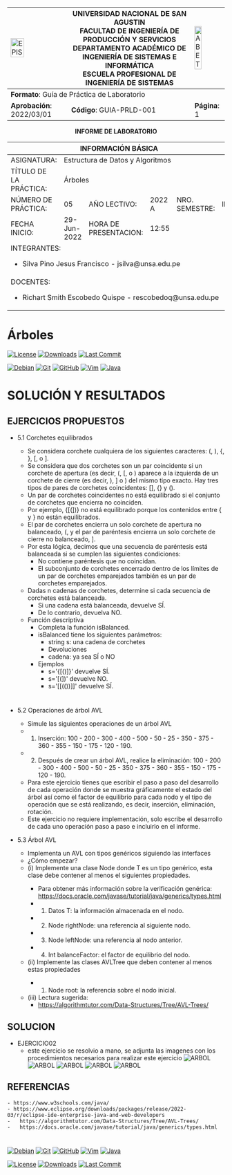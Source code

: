 <div align="center">
<table>
    <theader>
        <tr>
            <td><img src="https://github.com/rescobedoq/pw2/blob/main/epis.png?raw=true" alt="EPIS" style="width:50%; height:auto"/></td>
            <th>
                <span style="font-weight:bold;">UNIVERSIDAD NACIONAL DE SAN AGUSTIN</span><br />
                <span style="font-weight:bold;">FACULTAD DE INGENIERÍA DE PRODUCCIÓN Y SERVICIOS</span><br />
                <span style="font-weight:bold;">DEPARTAMENTO ACADÉMICO DE INGENIERÍA DE SISTEMAS E INFORMÁTICA</span><br />
                <span style="font-weight:bold;">ESCUELA PROFESIONAL DE INGENIERÍA DE SISTEMAS</span>
            </th>
            <td><img src="https://github.com/rescobedoq/pw2/blob/main/abet.png?raw=true" alt="ABET" style="width:50%; height:auto"/></td>
        </tr>
    </theader>
    <tbody>
        <tr><td colspan="3"><span style="font-weight:bold;">Formato</span>: Guía de Práctica de Laboratorio</td></tr>
        <tr><td><span style="font-weight:bold;">Aprobación</span>:  2022/03/01</td><td><span style="font-weight:bold;">Código</span>: GUIA-PRLD-001</td><td><span style="font-weight:bold;">Página</span>: 1</td></tr>
    </tbody>
</table>
</div>

<div align="center">
<span style="font-weight:bold;">INFORME DE LABORATORIO</span><br />
</div>


<table>
<theader>
<tr><th colspan="6">INFORMACIÓN BÁSICA</th></tr>
</theader>
<tbody>
<tr><td>ASIGNATURA:</td><td colspan="5">Estructura de Datos y Algoritmos</td></tr>
<tr><td>TÍTULO DE LA PRÁCTICA:</td><td colspan="5">Árboles</td></tr>
<tr>
<td>NÚMERO DE PRÁCTICA:</td><td>05</td><td>AÑO LECTIVO:</td><td>2022 A</td><td>NRO. SEMESTRE:</td><td>III</td>
</tr>
<tr>
<td>FECHA INICIO:</td><td>29-Jun-2022</td><td>HORA DE PRESENTACION:</td><td>12:55</td>
</tr>
<tr><td colspan="6">INTEGRANTES:
    <ul>
        <li>Silva Pino Jesus Francisco - jsilva@unsa.edu.pe</li>        
    </ul>
    <td>NOTA:</td><td></td>
<tr>
<tr><td colspan="6">DOCENTES:
<ul>
<li>Richart Smith Escobedo Quispe - rescobedoq@unsa.edu.pe</li>
</ul>
</td>
</<tr>
</tdbody>
</table>

# Árboles

[![License][license]][license-file]
[![Downloads][downloads]][releases]
[![Last Commit][last-commit]][releases]

[![Debian][Debian]][debian-site]
[![Git][Git]][git-site]
[![GitHub][GitHub]][github-site]
[![Vim][Vim]][vim-site]
[![Java][Java]][java-site]

#

# SOLUCIÓN Y RESULTADOS


## EJERCICIOS PROPUESTOS

-   5.1 Corchetes equilibrados

    -   Se considera corchete cualquiera de los siguientes caracteres: (, ), {, }, [, o ]. 
    -   Se considera que dos corchetes son un par coincidente si un corchete de apertura (es decir, (, [, o ) aparece a la izquierda de un corchete de cierre (es decir, ), ] o ) del mismo tipo exacto. Hay tres tipos de pares de corchetes coincidentes: [], {} y ().
    -   Un par de corchetes coincidentes no está equilibrado si el conjunto de corchetes que encierra no coinciden.
    -   Por ejemplo, {[(])} no está equilibrado porque los contenidos entre { y } no están equilibrados.
    -   El par de corchetes encierra un solo corchete de apertura no balanceado, (, y el par de paréntesis encierra un solo corchete de cierre no balanceado, ].
    -   Por esta lógica, decimos que una secuencia de paréntesis está balanceada si se cumplen las siguientes condiciones:
        -   No contiene paréntesis que no coincidan.
        -   El subconjunto de corchetes encerrado dentro de los límites de un par de corchetes emparejados también es un par de corchetes emparejados.
    -   Dadas n cadenas de corchetes, determine si cada secuencia de corchetes está balanceada. 
        -   Si una cadena está balanceada, devuelve SÍ. 
        -   De lo contrario, devuelva NO.
    -   Función descriptiva
        -   Completa la función isBalanced. 
        -   isBalanced tiene los siguientes parámetros:
            -   string s: una cadena de corchetes
            -   Devoluciones
            -   cadena: ya sea SÍ o NO
        -   Ejemplos
            -   s='{[()]}' devuelve SÍ.
            -   s='[(])' devuelve NO.
            -   s='[[(())]]' devuelve SÍ.

#

-   5.2 Operaciones de árbol AVL
    -   Simule las siguientes operaciones de un árbol AVL
    -   1. Inserción: 100 - 200 - 300 - 400 - 500 - 50 - 25 - 350 - 375 - 360 - 355 - 150 - 175 - 120 - 190.
    -   2. Después de crear un árbol AVL, realice la eliminación: 100 - 200 - 300 - 400 - 500 - 50 - 25 - 350 - 375 - 360 - 355 - 150 - 175 - 120 - 190.
    -   Para este ejercicio tienes que escribir el paso a paso del desarrollo de cada operación donde se muestra gráficamente el estado del árbol así como el factor de equilibrio para cada nodo y el tipo de operación que se está realizando, es decir, inserción, eliminación, rotación.
    -   Este ejercicio no requiere implementación, solo escribe el desarrollo de cada uno operación paso a paso e incluirlo en el informe.

-   5.3 Árbol AVL
    -   Implementa un AVL con tipos genéricos siguiendo las interfaces 
    -   ¿Cómo empezar?
    -   (i) Implemente una clase Node<T> donde T es un tipo genérico, esta clase debe contener al menos el  siguientes propiedades.
        -   Para obtener más información sobre la verificación genérica: https://docs.oracle.com/javase/tutorial/java/generics/types.html
        -   1. Datos T: la información almacenada en el nodo.
        -   2. Node<T> rightNode: una referencia al siguiente nodo.
        -   3. Node<T> leftNode: una referencia al nodo anterior.
        -   4. Int balanceFactor: el factor de equilibrio del nodo.
    -   (ii) Implemente las clases AVLTree<T> que deben contener al menos estas propiedades
        -   1. Node<T> root: la referencia sobre el nodo inicial.
    -   (iii) Lectura sugerida:
        -   https://algorithmtutor.com/Data-Structures/Tree/AVL-Trees/

## SOLUCION
-   EJERCICIO02
    -   este ejercicio se resolvio a mano, se adjunta las imagenes con los procedimientos necesarios para realizar este ejercicio
    ![ARBOL](imagenes/arbol1.png)
    ![ARBOL](imagenes/arbol2.png)
    ![ARBOL](imagenes/arbol3.png)
    ![ARBOL](imagenes/arbol4.png)
    ![ARBOL](imagenes/arbol5.png)



## REFERENCIAS
    - https://www.w3schools.com/java/
    - https://www.eclipse.org/downloads/packages/release/2022-03/r/eclipse-ide-enterprise-java-and-web-developers
    -   https://algorithmtutor.com/Data-Structures/Tree/AVL-Trees/
    -   https://docs.oracle.com/javase/tutorial/java/generics/types.html

#

[license]: https://img.shields.io/github/license/rescobedoq/pw2?label=rescobedoq
[license-file]: https://github.com/rescobedoq/pw2/blob/main/LICENSE

[downloads]: https://img.shields.io/github/downloads/rescobedoq/pw2/total?label=Downloads
[releases]: https://github.com/rescobedoq/pw2/releases/

[last-commit]: https://img.shields.io/github/last-commit/rescobedoq/pw2?label=Last%20Commit

[Debian]: https://img.shields.io/badge/Debian-D70A53?style=for-the-badge&logo=debian&logoColor=white
[debian-site]: https://www.debian.org/index.es.html

[Git]: https://img.shields.io/badge/git-%23F05033.svg?style=for-the-badge&logo=git&logoColor=white
[git-site]: https://git-scm.com/

[GitHub]: https://img.shields.io/badge/github-%23121011.svg?style=for-the-badge&logo=github&logoColor=white
[github-site]: https://github.com/

[Vim]: https://img.shields.io/badge/VIM-%2311AB00.svg?style=for-the-badge&logo=vim&logoColor=white
[vim-site]: https://www.vim.org/

[Java]: https://img.shields.io/badge/java-%23ED8B00.svg?style=for-the-badge&logo=java&logoColor=white
[java-site]: https://docs.oracle.com/javase/tutorial/


[![Debian][Debian]][debian-site]
[![Git][Git]][git-site]
[![GitHub][GitHub]][github-site]
[![Vim][Vim]][vim-site]
[![Java][Java]][java-site]

[![License][license]][license-file]
[![Downloads][downloads]][releases]
[![Last Commit][last-commit]][releases]
